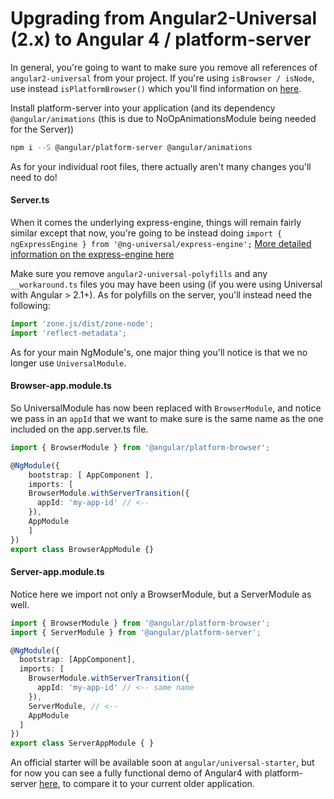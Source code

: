 # Upgrading from Angular2-Universal (2.x) to Angular 4 / platform-server

In general, you're going to want to make sure you remove all references of `angular2-universal` from your project. If you're using `isBrowser / isNode`, use instead `isPlatformBrowser()` which you'll find information on [here](#universal-gotchas).

Install platform-server into your application (and its dependency `@angular/animations` (this is due to NoOpAnimationsModule being needed for the Server))

```bash
npm i --S @angular/platform-server @angular/animations
```

As for your individual root files, there actually aren't many changes you'll need to do!

#### Server.ts 

When it comes the underlying express-engine, things will remain fairly similar except that now, you're going to be instead doing `import { ngExpressEngine } from '@ng-universal/express-engine';` [More detailed information on the express-engine here](https://github.com/angular/universal/tree/master/modules/ng-express-engine)

Make sure you remove `angular2-universal-polyfills` and any `__workaround.ts` files you may have been using (if you were using Universal with Angular > 2.1+). As for polyfills on the server, you'll instead need the following:

```typescript
import 'zone.js/dist/zone-node';
import 'reflect-metadata';
```

As for your main NgModule's, one major thing you'll notice is that we no longer use `UniversalModule`.

#### Browser-app.module.ts
So UniversalModule has now been replaced with `BrowserModule`, and notice we pass in an `appId` that we want to make sure is the same name as the one included on the app.server.ts file.

```typescript
import { BrowserModule } from '@angular/platform-browser';

@NgModule({
	bootstrap: [ AppComponent ],
	imports: [
    BrowserModule.withServerTransition({ 
      appId: 'my-app-id' // <-- 
    }),
    AppModule
	]
})
export class BrowserAppModule {}
```

#### Server-app.module.ts
Notice here we import not only a BrowserModule, but a ServerModule as well.

```typescript
import { BrowserModule } from '@angular/platform-browser';
import { ServerModule } from '@angular/platform-server';

@NgModule({
  bootstrap: [AppComponent],
  imports: [
    BrowserModule.withServerTransition({
      appId: 'my-app-id' // <-- same name
    }),
    ServerModule, // <--
    AppModule
  ]
})
export class ServerAppModule { }
```

An official starter will be available soon at `angular/universal-starter`, but for now you can see a fully functional demo of Angular4 with platform-server [here](https://github.com/FrozenPandaz/ng-universal-demo), to compare it to your current older application.